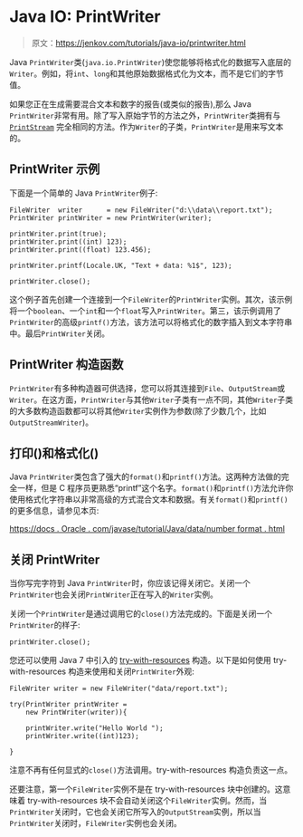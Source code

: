 # Java IO: PrintWriter

> 原文：<https://jenkov.com/tutorials/java-io/printwriter.html>

Java `PrintWriter`类(`java.io.PrintWriter`)使您能够将格式化的数据写入底层的`Writer`。例如，将`int`、`long`和其他原始数据格式化为文本，而不是它们的字节值。

如果您正在生成需要混合文本和数字的报告(或类似的报告),那么 Java `PrintWriter`非常有用。除了写入原始字节的方法之外，`PrintWriter`类拥有与 [`PrintStream`](printstream.html) 完全相同的方法。作为`Writer`的子类，`PrintWriter`是用来写文本的。

## PrintWriter 示例

下面是一个简单的 Java `PrintWriter`例子:

```
FileWriter  writer      = new FileWriter("d:\\data\\report.txt");
PrintWriter printWriter = new PrintWriter(writer);

printWriter.print(true);
printWriter.print((int) 123);
printWriter.print((float) 123.456);

printWriter.printf(Locale.UK, "Text + data: %1$", 123);

printWriter.close();

```

这个例子首先创建一个连接到一个`FileWriter`的`PrintWriter`实例。其次，该示例将一个`boolean`、一个`int`和一个`float`写入`PrintWriter`。第三，该示例调用了`PrintWriter`的高级`printf()`方法，该方法可以将格式化的数字插入到文本字符串中。最后`PrintWriter`关闭。

## PrintWriter 构造函数

`PrintWriter`有多种构造器可供选择，您可以将其连接到`File`、`OutputStream`或`Writer`。在这方面，`PrintWriter`与其他`Writer`子类有一点不同，其他`Writer`子类的大多数构造函数都可以将其他`Writer`实例作为参数(除了少数几个，比如`OutputStreamWriter`)。

## 打印()和格式化()

Java `PrintWriter`类包含了强大的`format()`和`printf()`方法。这两种方法做的完全一样，但是 C 程序员更熟悉“printf”这个名字。`format()`和`printf()`方法允许你使用格式化字符串以非常高级的方式混合文本和数据。有关`format()`和`printf()`的更多信息，请参见本页:

[https://docs . Oracle . com/javase/tutorial/Java/data/number format . html](https://docs.oracle.com/javase/tutorial/java/data/numberformat.html)

## 关闭 PrintWriter

当你写完字符到 Java `PrintWriter`时，你应该记得关闭它。关闭一个`PrintWriter`也会关闭`PrintWriter`正在写入的`Writer`实例。

关闭一个`PrintWriter`是通过调用它的`close()`方法完成的。下面是关闭一个`PrintWriter`的样子:

```
printWriter.close();

```

您还可以使用 Java 7 中引入的 [try-with-resources](/java-exception-handling/try-with-resources.html) 构造。以下是如何使用 try-with-resources 构造来使用和关闭`PrintWriter`外观:

```
FileWriter writer = new FileWriter("data/report.txt");

try(PrintWriter printWriter =
    new PrintWriter(writer)){

    printWriter.write("Hello World ");
    printWriter.write((int)123);

}

```

注意不再有任何显式的`close()`方法调用。try-with-resources 构造负责这一点。

还要注意，第一个`FileWriter`实例不是在 try-with-resources 块中创建的。这意味着 try-with-resources 块不会自动关闭这个`FileWriter`实例。然而，当`PrintWriter`关闭时，它也会关闭它所写入的`OutputStream`实例，所以当`PrintWriter`关闭时，`FileWriter`实例也会关闭。